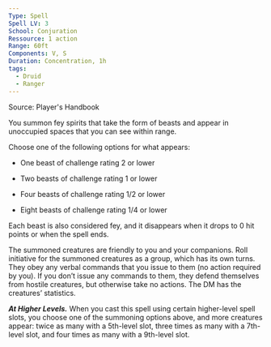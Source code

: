```yaml
---
Type: Spell
Spell LV: 3
School: Conjuration
Ressource: 1 action
Range: 60ft
Components: V, S
Duration: Concentration, 1h
tags:
  - Druid
  - Ranger
---
```

Source: Player's Handbook

You summon fey spirits that take the form of beasts and appear in unoccupied spaces that you can see within range.

Choose one of the following options for what appears:

- One beast of challenge rating 2 or lower

- Two beasts of challenge rating 1 or lower

- Four beasts of challenge rating 1/2 or lower

- Eight beasts of challenge rating 1/4 or lower

Each beast is also considered fey, and it disappears when it drops to 0 hit points or when the spell ends.

The summoned creatures are friendly to you and your companions. Roll initiative for the summoned creatures as a group, which has its own turns. They obey any verbal commands that you issue to them (no action required by you). If you don’t issue any commands to them, they defend themselves from hostile creatures, but otherwise take no actions. The DM has the creatures’ statistics.

**_At Higher Levels._** When you cast this spell using certain higher-level spell slots, you choose one of the summoning options above, and more creatures appear: twice as many with a 5th-level slot, three times as many with a 7th-level slot, and four times as many with a 9th-level slot.